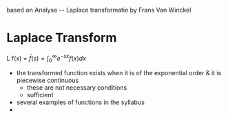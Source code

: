 based on Analyse -- Laplace transformatie by Frans Van Winckel
# Laplace Transform

L f(x) = $\bar{f}(s) = \int_0^\infty e^{-sx}f(x)dx$ 

- the transformed function exists when it is of the exponential order & it is piecewise continuous
    - these are not necessary conditions
    - sufficient
- several examples of functions in the syllabus
- 
